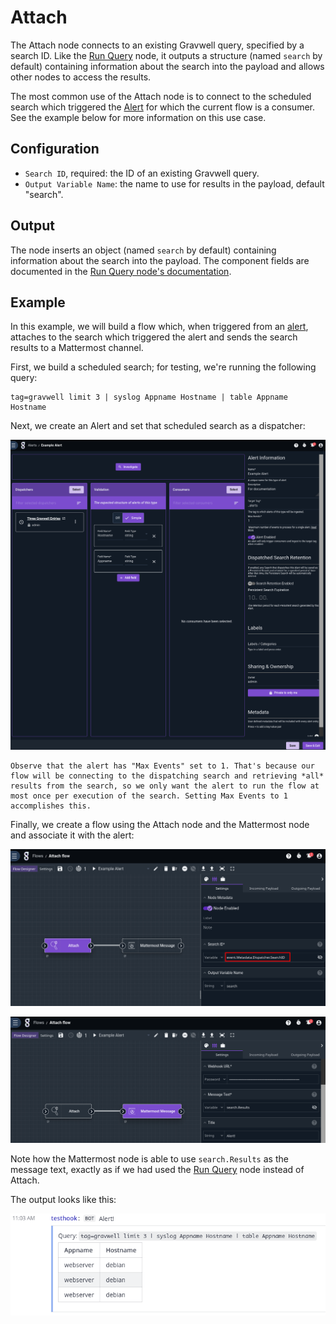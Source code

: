 # Attach

The Attach node connects to an existing Gravwell query, specified by a search ID. Like the [Run Query](runquery) node, it outputs a structure (named `search` by default) containing information about the search into the payload and allows other nodes to access the results.

The most common use of the Attach node is to connect to the scheduled search which triggered the [Alert](/alerts/alerts) for which the current flow is a consumer. See the example below for more information on this use case.

## Configuration

* `Search ID`, required: the ID of an existing Gravwell query.
* `Output Variable Name`: the name to use for results in the payload, default "search".

## Output

The node inserts an object (named `search` by default) containing information about the search into the payload. The component fields are documented in the [Run Query node's documentation](runquery).

## Example

In this example, we will build a flow which, when triggered from an [alert](/alerts/alerts), attaches to the search which triggered the alert and sends the search results to a Mattermost channel.

First, we build a scheduled search; for testing, we're running the following query:

```
tag=gravwell limit 3 | syslog Appname Hostname | table Appname Hostname
```

Next, we create an Alert and set that scheduled search as a dispatcher:

![](attach-alert.png)

```{note}
Observe that the alert has "Max Events" set to 1. That's because our flow will be connecting to the dispatching search and retrieving *all* results from the search, so we only want the alert to run the flow at most once per execution of the search. Setting Max Events to 1 accomplishes this.
```

Finally, we create a flow using the Attach node and the Mattermost node and associate it with the alert:

![](attach-flow1.png)

![](attach-flow2.png)

Note how the Mattermost node is able to use `search.Results` as the message text, exactly as if we had used the [Run Query](runquery) node instead of Attach.

The output looks like this:

![](attach-mattermost.png)

